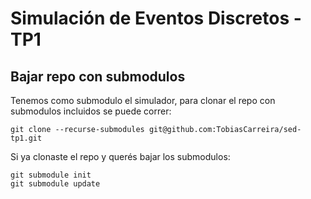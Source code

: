 # Simulación de Eventos Discretos - TP1

## Bajar repo con submodulos

Tenemos como submodulo el simulador, para clonar el repo con submodulos incluidos se puede correr:

```
git clone --recurse-submodules git@github.com:TobiasCarreira/sed-tp1.git
```

Si ya clonaste el repo y querés bajar los submodulos:

```
git submodule init
git submodule update
```
